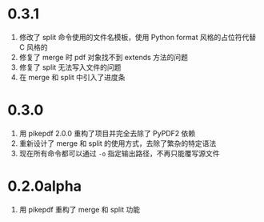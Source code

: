 # 0.3.1

1. 修改了 split 命令使用的文件名模板，使用 Python format 风格的占位符代替 C 风格的
2. 修复了 merge 时 pdf 对象找不到 extends 方法的问题
3. 修复了 split 无法写入文件的问题
4. 在 merge 和 split 中引入了进度条

# 0.3.0

1. 用 pikepdf 2.0.0 重构了项目并完全去除了 PyPDF2 依赖
2. 重新设计了 merge 和 split 的使用方式，去除了繁杂的特定语法
3. 现在所有命令都可以通过 `-o` 指定输出路径，不再只能覆写源文件

# 0.2.0alpha

1. 用 pikepdf 重构了 merge 和 split 功能
